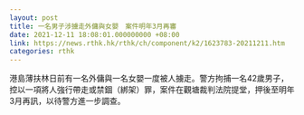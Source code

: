 ```yaml
---
layout: post
title: 一名男子涉擄走外傭與女嬰　案件明年3月再審
date: 2021-12-11 18:08:01.000000000 +08:00
link: https://news.rthk.hk/rthk/ch/component/k2/1623783-20211211.htm
categories: rthk
---
```


港島薄扶林日前有一名外傭與一名女嬰一度被人擄走。警方拘捕一名42歲男子，控以一項將人強行帶走或禁錮（綁架）罪，案件在觀塘裁判法院提堂，押後至明年3月再訊，以待警方進一步調查。
